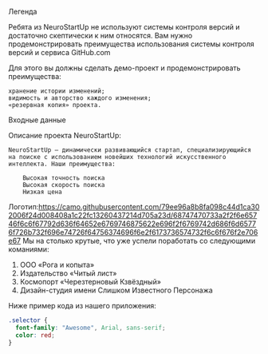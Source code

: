 Легенда

Ребята из NeuroStartUp не используют системы контроля версий и достаточно скептически к ним относятся. Вам нужно продемонстрировать преимущества использования системы контроля версий и сервиса GitHub.com

Для этого вы должны сделать демо-проект и продемонстрировать преимущества:

    хранение истории изменений;
    видимость и авторство каждого изменения;
    «резервная копия» проекта.

Входные данные

Описание проекта NeuroStartUp:

    NeuroStartUp — динамически развивающийся стартап, специализирующийся на поиске с использованием новейших технологий искусственного интеллекта. Наши преимущества:

        Высокая точность поиска
        Высокая скорость поиска
        Низкая цена

Логотип:https://camo.githubusercontent.com/79ee96a8b8fa098c44d1ca302006f24d008408a1c22fc13260437214d705a23d/68747470733a2f2f6e65746f6c6f67792d636f64652e6769746875622e696f2f6769742d686f6d65776f726b732f696e74726f64756374696f6e2f6173736574732f6c6f676f2e706e67
Мы на столько крутые, что уже успели поработать со следующими команиями:

1.   ООО «Рога и копыта»
1.   Издательство «Читый лист»
1.   Космопорт «Черезтерновый Кзвёздный»
1.   Дизайн-студия имени Слишком Известного Персонажа

Ниже пример кода из нашего приложения:

```css
.selector {
  font-family: "Awesome", Arial, sans-serif;
  color: red;
}
```